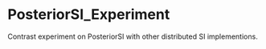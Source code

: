 # PosteriorSI_Experiment
Contrast experiment on PosteriorSI with other distributed SI implementions.
